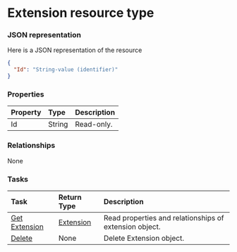 # Extension resource type



### JSON representation

Here is a JSON representation of the resource

<!-- {
  "blockType": "resource",
  "optionalProperties": [

  ],
  "@odata.type": "microsoft.graph.extension"
}-->

```json
{
  "Id": "String-value (identifier)"
}

```
### Properties
| Property	   | Type	|Description|
|:---------------|:--------|:----------|
|Id|String| Read-only.|

### Relationships
None


### Tasks

| Task		   | Return Type	|Description|
|:---------------|:--------|:----------|
|[Get Extension](../api/extension_get.md) | [Extension](extension.md) |Read properties and relationships of extension object.|
|[Delete](../api/extension_delete.md) | None |Delete Extension object. |

<!-- uuid: 8289ddc0-82a9-4e5a-9532-191a6e4b03b9
2015-10-21 09:37:34 UTC -->
<!-- {
  "type": "#page.annotation",
  "description": "Extension resource",
  "keywords": "",
  "section": "documentation",
  "tocPath": ""
}-->